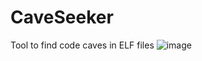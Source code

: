 # CaveSeeker
Tool to find code caves in ELF files
![image](https://github.com/OxD3ADB33F/CaveSeeker/assets/123683822/b37c9513-879b-42d8-a2b5-95d58a6f46e4)

